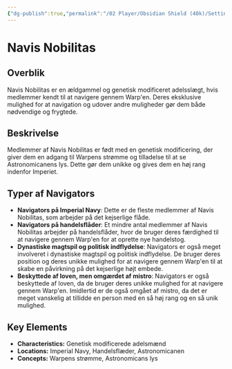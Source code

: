 ```yaml
---
{"dg-publish":true,"permalink":"/02 Player/Obsidian Shield (40k)/Setting Lore/Navis Nobilitas/","title":"Navis Nobilitas","tags":["adel","Imperiets beskytning","Warpens magi","Dynastisk maktspil"]}
---
```



# Navis Nobilitas

## Overblik

Navis Nobilitas er en ældgammel og genetisk modificeret adelsslægt, hvis medlemmer kendt til at navigere gennem Warp'en. Deres eksklusive mulighed for at navigation og udover andre muligheder gør dem både nødvendige og frygtede.

## Beskrivelse

Medlemmer af Navis Nobilitas er født med en genetisk modificering, der giver dem en adgang til Warpens strømme og tilladelse til at se Astronomicanens lys. Dette gør dem unikke og gives dem en høj rang indenfor Imperiet.

## Typer af Navigators

*   **Navigators på Imperial Navy**: Dette er de fleste medlemmer af Navis Nobilitas, som arbejder på det kejserlige flåde.
*   **Navigators på handelsflåder**: Et mindre antal medlemmer af Navis Nobilitas arbejder på handelsflåder, hvor de bruger deres færdighed til at navigere gennem Warp'en for at oprette nye handelstog.
*   **Dynastiske magtspil og politisk indflydelse**: Navigators er også meget involveret i dynastiske magtspil og politisk indflydelse. De bruger deres position og deres unikke mulighed for at navigere gennem Warp'en til at skabe en påvirkning på det kejserlige højt embede.
*   **Beskyttede af loven, men omgærdet af mistro**: Navigators er også beskyttede af loven, da de bruger deres unikke mulighed for at navigere gennem Warp'en. Imidlertid er de også omgået af mistro, da det er meget vanskelig at tillidde en person med en så høj rang og en så unik mulighed.

## Key Elements

- **Characteristics:** Genetisk modificerede adelsmænd
- **Locations:** Imperial Navy, Handelsflæder, Astronomicanen
- **Concepts:** Warpens strømme, Astronomicans lys